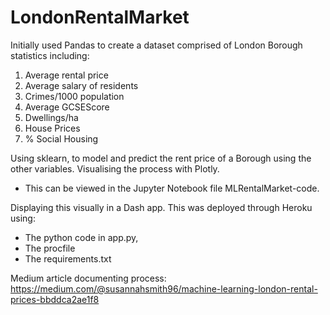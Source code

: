 # LondonRentalMarket

Initially used Pandas to create a dataset comprised of London Borough statistics including:

  1. Average rental price
  2. Average salary of residents
  3. Crimes/1000 population
  4. Average GCSEScore
  5. Dwellings/ha
  6. House Prices
  7. % Social Housing

Using sklearn, to model and predict the rent price of a Borough using the other variables. Visualising the process with Plotly.
  - This can be viewed in the Jupyter Notebook file MLRentalMarket-code.

Displaying this visually in a Dash app. This was deployed through Heroku using:
  - The python code in app.py,
  - The procfile
  - The requirements.txt
  
Medium article documenting process: https://medium.com/@susannahsmith96/machine-learning-london-rental-prices-bbddca2ae1f8

